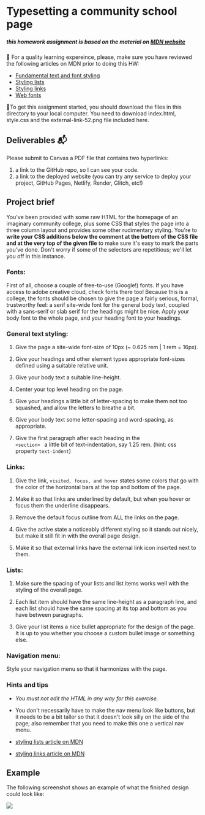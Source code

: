 # Typesetting a community school page 


##### this homework assignment is based on the material on [MDN website](https://developer.mozilla.org/en-US/docs/Learn/CSS/Styling_text/Typesetting_a_homepage)


🌱 For a quality learning expereince, please, make sure you have reviewed the following articles on MDN prior to doing this HW:

- [Fundamental text and font styling](https://developer.mozilla.org/en-US/docs/Learn_web_development/Core/Text_styling/Fundamentals)
- [Styling lists](https://developer.mozilla.org/en-US/docs/Learn_web_development/Core/Text_styling/Styling_lists)
- [Styling links](https://developer.mozilla.org/en-US/docs/Learn_web_development/Core/Text_styling/Styling_links)
- [Web fonts](https://developer.mozilla.org/en-US/docs/Learn_web_development/Core/Text_styling/Web_fonts)




🚀To get this assignment started, you should download the files in this directory to your local computer. You need to download index.html, style.css and the external-link-52.png file included here. 

## Deliverables 📬

Please submit to Canvas a PDF file that contains two hyperlinks:
1. a link to the GitHub repo, so I can see your code.
2. a link to the deployed website (you can try any service to deploy your project, GitHub Pages, Netlify, Render, Glitch, etc!)

## Project brief

You've been provided with some raw HTML for the homepage of an imaginary community college, plus some CSS that styles the page into a three column layout and provides some other rudimentary styling. You're to **write your CSS additions below the comment at the bottom of the CSS file and at the very top of the given file** to make sure it's easy to mark the parts you've done. Don't worry if some of the selectors are repetitious; we'll let you off in this instance.


### Fonts:

First of all, choose a couple of free-to-use (Google!) fonts. If you have access to adobe creative cloud, check fonts there too! Because this is a college, the fonts should be chosen to give the page a fairly serious, formal, trustworthy feel: a serif site-wide font for the general body text, coupled with a sans-serif or slab serif for the headings might be nice.
Apply your body font to the whole page, and your heading font to your headings.


### General text styling:

1. Give the page a site-wide font-size of 10px (~ 0.625 rem | 1 rem = 16px).

2. Give your headings and other element types appropriate font-sizes defined using a suitable relative unit.

3. Give your body text a suitable line-height.

4. Center your top level heading on the page.

5. Give your headings a little bit of letter-spacing to make them not too squashed, and allow the letters to breathe a bit.

6. Give your body text some letter-spacing and word-spacing, as appropriate.

7. Give the first paragraph after each heading in the <code> \<section\> </code> a little bit of text-indentation, say 1.25 rem. (hint: css property <code>text-indent</code>)

### Links:

1. Give the link, <code>visited, focus, and hover</code> states some colors that go with the color of the horizontal bars at the top and bottom of the page.

2. Make it so that links are underlined by default, but when you hover or focus them the underline disappears.

3. Remove the default focus outline from ALL the links on the page.

4. Give the active state a noticeably different styling so it stands out nicely, but make it still fit in with the overall page design.

5. Make it so that external links have the external link icon inserted next to them.

### Lists:

1. Make sure the spacing of your lists and list items works well with the styling of the overall page. 

2. Each list item should have the same line-height as a paragraph line, and each list should have the same spacing at its top and bottom as you have between paragraphs.

3. Give your list items a nice bullet appropriate for the design of the page. It is up to you whether you choose a custom bullet image or something else.


### Navigation menu:

Style your navigation menu so that it harmonizes with the page.

### Hints and tips

- <em>You must not edit the HTML in any way for this exercise.</em>

- You don't necessarily have to make the nav menu look like buttons, but it needs to be a bit taller so that it doesn't look silly on the side of the page; also remember that you need to make this one a vertical nav menu.

- [styling lists article on MDN](https://developer.mozilla.org/en-US/docs/Learn/CSS/Styling_text/Styling_lists)

- [styling links article on MDN](https://developer.mozilla.org/en-US/docs/Learn/CSS/Styling_text/Styling_links)

## Example

The following screenshot shows an example of what the finished design could look like:

<img src="typesetting-example.png">

